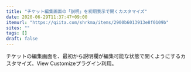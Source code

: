 ```yaml
---
title: "チケット編集画面の「説明」を初期表示で開くカスタマイズ"
date: 2020-06-29T11:37:47+09:00
itemurl: "https://qiita.com/shrkma/items/2900b6013913e8f0109b"
sites: ""
tags: []
draft: false
---
```


チケットの編集画面を、最初から説明欄が編集可能な状態で開くようにするカスタマイズ。View Customizeプラグイン利用。
